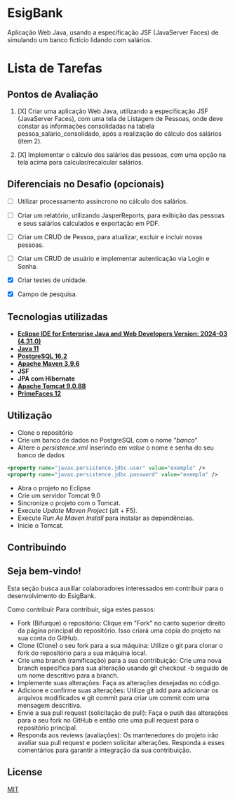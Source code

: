 # EsigBank

Aplicação Web Java, usando a especificação JSF (JavaServer Faces) de simulando um banco fictício lidando com salários.

# Lista de Tarefas

## Pontos de Avaliação

1. [X] Criar uma aplicação Web Java, utilizando a especificação JSF (JavaServer Faces), com uma tela de Listagem de Pessoas, onde deve constar as informações consolidadas na tabela pessoa_salario_consolidado, após a realização do cálculo dos salários (item 2).
   
2. [X] Implementar o cálculo dos salários das pessoas, com uma opção na tela acima para calcular/recalcular salários.

## Diferenciais no Desafio (opcionais)

- [ ] Utilizar processamento assíncrono no cálculo dos salários.
  
- [ ] Criar um relatório, utilizando JasperReports, para exibição das pessoas e seus salários calculados e exportação em PDF.
  
- [ ] Criar um CRUD de Pessoa, para atualizar, excluir e incluir novas pessoas.
  
- [ ] Criar um CRUD de usuário e implementar autenticação via Login e Senha.
  
- [X] Criar testes de unidade.

- [X] Campo de pesquisa.


## Tecnologias utilizadas

- [**Eclipse IDE for Enterprise Java and Web Developers Version: 2024-03 (4.31.0)**](https://www.eclipse.org/downloads/packages/)
- [**Java 11**](https://www.oracle.com/br/java/technologies/javase/jdk11-archive-downloads.html)
- [**PostgreSQL 16.2**](https://www.enterprisedb.com/downloads/postgres-postgresql-downloads) 
- [**Apache Maven 3.9.6**](https://www.enterprisedb.com/downloads/postgres-postgresql-downloads)
- **JSF**
- **JPA com Hibernate**
- [**Apache Tomcat 9.0.88**](https://tomcat.apache.org/download-90.cgi)
- [**PrimeFaces 12**](https://www.primefaces.org/)


## Utilização

- Clone o repositório
- Crie um banco de dados no PostgreSQL com o nome "*banco*"
- Altere o *persistence.xml* inserindo em *value* o nome e senha do seu banco de dados
```xml
<property name="javax.persistence.jdbc.user" value="exemplo" />
<property name="javax.persistence.jdbc.password" value="exemplo" />
```
- Abra o projeto no Eclipse
- Crie um servidor Tomcat 9.0
- Sincronize o projeto com o Tomcat.
- Execute *Update Maven Project* (alt + F5).
- Execute *Run As Maven Install* para instalar as dependências.
- Inicie o Tomcat.

## Contribuindo

## Seja bem-vindo!

Esta seção busca auxiliar colaboradores interessados em contribuir para o desenvolvimento do EsigBank.

Como contribuir
Para contribuir, siga estes passos:

- Fork (Bifurque) o repositório: Clique em "Fork" no canto superior direito da página principal do repositório. Isso criará uma cópia do projeto na sua conta do GitHub.
- Clone (Clone) o seu fork para a sua máquina: Utilize o git para clonar o fork do repositório para a sua máquina local.
- Crie uma branch (ramificação) para a sua contribuição: Crie uma nova branch específica para sua alteração usando git checkout -b seguido de um nome descritivo para a branch.
- Implemente suas alterações: Faça as alterações desejadas no código.
- Adicione e confirme suas alterações: Utilize git add para adicionar os arquivos modificados e git commit para criar um commit com uma mensagem descritiva.
- Envie a sua pull request (solicitação de pull): Faça o push das alterações para o seu fork no GitHub e então crie uma pull request para o repositório principal.
- Responda aos reviews (avaliações): Os mantenedores do projeto irão avaliar sua pull request e podem solicitar alterações. Responda a esses comentários para garantir a integração da sua contribuição.

## License

[MIT](https://choosealicense.com/licenses/mit/)
